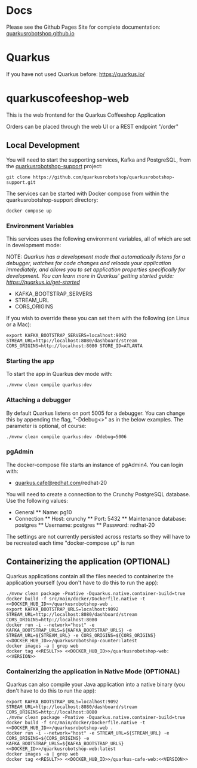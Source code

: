 # Docs
Please see the Github Pages Site for complete documentation: [quarkusrobotshop.github.io](https://quarkusrobotshop.github.io)

# Quarkus

If you have not used Quarkus before: https://quarkus.io/

# quarkuscofeeshop-web

This is the web frontend for the Quarkus Coffeeshop Application

Orders can be placed through the web UI or a REST endpoint "/order"

## Local Development

You will need to start the supporting services, Kafka and PostgreSQL, from the [quarkusrobotshop-support](https://github.com/quarkusrobotshop/quarkusrobotshop-support.git) project:

```shell
git clone https://github.com/quarkusrobotshop/quarkusrobotshop-support.git
```

The services can be started with Docker compose from within the quarkusrobotshop-support directory:

```shell
docker compose up
```

### Environment Variables

This services uses the following environment variables, all of which are set in development mode:  

NOTE: _Quarkus has a development mode that automatically listens for a debugger, watches for code changes and reloads your application immediately, and allows you to set application properties specifically for development.  You can learn more in Quarkus' getting started guide: https://quarkus.io/get-started_

* KAFKA_BOOTSTRAP_SERVERS
* STREAM_URL
* CORS_ORIGINS

If you wish to override these you can set them with the following (on Linux or a Mac):

```shell script
export KAFKA_BOOTSTRAP_SERVERS=localhost:9092 STREAM_URL=http://localhost:8080/dashboard/stream CORS_ORIGINS=http://localhost:8080 STORE_ID=ATLANTA
```

### Starting the app

To start the app in Quarkus dev mode with:

```shell script
./mvnw clean compile quarkus:dev
```

### Attaching a debugger

By default Quarkus listens on port 5005 for a debugger.  You can change this by appending the flag, "-Ddebug<<PORT NUMBER>>" as in the below examples.  The parameter is optional, of course:

```shell script
./mvnw clean compile quarkus:dev -Ddebug=5006
```

### pgAdmin

The docker-compose file starts an instance of pgAdmin4.  You can login with:
* quarkus.cafe@redhat.com/redhat-20

You will need to create a connection to the Crunchy PostgreSQL database.  Use the following values:
* General 
** Name: pg10
* Connection
** Host: crunchy
** Port: 5432
** Maintenance database: postgres
** Username: postgres
** Password: redhat-20

The settings are not currently persisted across restarts so they will have to be recreated each time "docker-compose up" is run

## Containerizing the application (OPTIONAL)
  
Quarkus applications contain all the files needed to containerize the application yourself (you don't have to do this to run the app):

```shell
./mvnw clean package -Pnative -Dquarkus.native.container-build=true
docker build -f src/main/docker/Dockerfile.native -t <<DOCKER_HUB_ID>>/quarkusrobotshop-web .
export KAFKA_BOOTSTRAP_URLS=localhost:9092 STREAM_URL=http://localhost:8080/dashboard/stream CORS_ORIGINS=http://localhost:8080
docker run -i --network="host" -e KAFKA_BOOTSTRAP_URLS=${KAFKA_BOOTSTRAP_URLS} -e STREAM_URL=${STREAM_URL} -e CORS_ORIGINS=${CORS_ORIGINS} <<DOCKER_HUB_ID>>/quarkusrobotshop-counter:latest
docker images -a | grep web
docker tag <<RESULT>> <<DOCKER_HUB_ID>>/quarkusrobotshop-web:<<VERSION>>
```

### Containerizing the application in Native Mode (OPTIONAL)

Quarkus can also compile your Java application into a native binary (you don't have to do this to run the app):
  
 ```shell
export KAFKA_BOOTSTRAP_URLS=localhost:9092 STREAM_URL=http://localhost:8080/dashboard/stream CORS_ORIGINS=http://localhost:8080
./mvnw clean package -Pnative -Dquarkus.native.container-build=true
docker build -f src/main/docker/Dockerfile.native -t <<DOCKER_HUB_ID>>/quarkusrobotshop-web .
docker run -i --network="host" -e STREAM_URL=${STREAM_URL} -e CORS_ORIGINS=${CORS_ORIGINS} -e KAFKA_BOOTSTRAP_URLS=${KAFKA_BOOTSTRAP_URLS} <<DOCKER_ID>>/quarkusrobotshop-web:latest
docker images -a | grep web
docker tag <<RESULT>> <<DOCKER_HUB_ID>>/quarkus-cafe-web:<<VERSION>>
```

